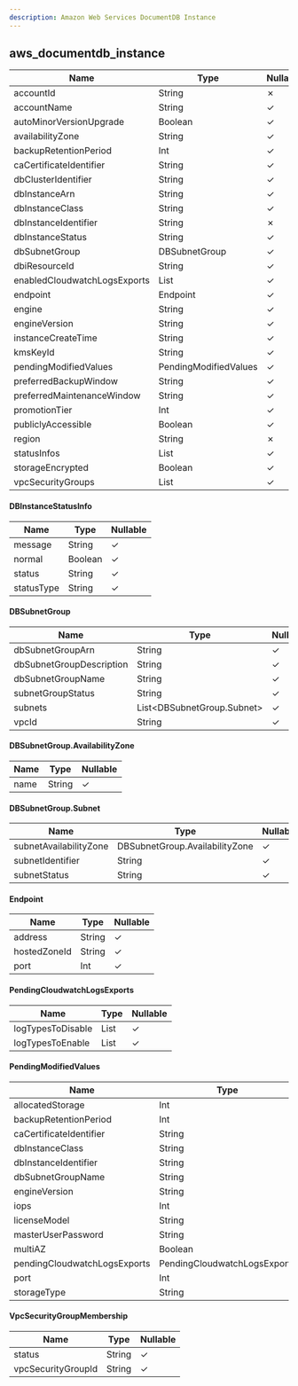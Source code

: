 ```yaml
---
description: Amazon Web Services DocumentDB Instance
---
```

aws_documentdb_instance
-----------------------

| **Name**                     | **Type**                         | **Nullable** |
| ---------------------------- | -------------------------------- | ------------ |
| accountId                    | String                           | &cross;      |
| accountName                  | String                           | &check;      |
| autoMinorVersionUpgrade      | Boolean                          | &check;      |
| availabilityZone             | String                           | &check;      |
| backupRetentionPeriod        | Int                              | &check;      |
| caCertificateIdentifier      | String                           | &check;      |
| dbClusterIdentifier          | String                           | &check;      |
| dbInstanceArn                | String                           | &check;      |
| dbInstanceClass              | String                           | &check;      |
| dbInstanceIdentifier         | String                           | &cross;      |
| dbInstanceStatus             | String                           | &check;      |
| dbSubnetGroup                | DBSubnetGroup                    | &check;      |
| dbiResourceId                | String                           | &check;      |
| enabledCloudwatchLogsExports | List<String>                     | &check;      |
| endpoint                     | Endpoint                         | &check;      |
| engine                       | String                           | &check;      |
| engineVersion                | String                           | &check;      |
| instanceCreateTime           | String                           | &check;      |
| kmsKeyId                     | String                           | &check;      |
| pendingModifiedValues        | PendingModifiedValues            | &check;      |
| preferredBackupWindow        | String                           | &check;      |
| preferredMaintenanceWindow   | String                           | &check;      |
| promotionTier                | Int                              | &check;      |
| publiclyAccessible           | Boolean                          | &check;      |
| region                       | String                           | &cross;      |
| statusInfos                  | List<DBInstanceStatusInfo>       | &check;      |
| storageEncrypted             | Boolean                          | &check;      |
| vpcSecurityGroups            | List<VpcSecurityGroupMembership> | &check;      |

#### DBInstanceStatusInfo
| **Name**   | **Type** | **Nullable** |
| ---------- | -------- | ------------ |
| message    | String   | &check;      |
| normal     | Boolean  | &check;      |
| status     | String   | &check;      |
| statusType | String   | &check;      |

#### DBSubnetGroup
| **Name**                 | **Type**                   | **Nullable** |
| ------------------------ | -------------------------- | ------------ |
| dbSubnetGroupArn         | String                     | &check;      |
| dbSubnetGroupDescription | String                     | &check;      |
| dbSubnetGroupName        | String                     | &check;      |
| subnetGroupStatus        | String                     | &check;      |
| subnets                  | List<DBSubnetGroup.Subnet> | &check;      |
| vpcId                    | String                     | &check;      |

#### DBSubnetGroup.AvailabilityZone
| **Name** | **Type** | **Nullable** |
| -------- | -------- | ------------ |
| name     | String   | &check;      |

#### DBSubnetGroup.Subnet
| **Name**               | **Type**                       | **Nullable** |
| ---------------------- | ------------------------------ | ------------ |
| subnetAvailabilityZone | DBSubnetGroup.AvailabilityZone | &check;      |
| subnetIdentifier       | String                         | &check;      |
| subnetStatus           | String                         | &check;      |

#### Endpoint
| **Name**     | **Type** | **Nullable** |
| ------------ | -------- | ------------ |
| address      | String   | &check;      |
| hostedZoneId | String   | &check;      |
| port         | Int      | &check;      |

#### PendingCloudwatchLogsExports
| **Name**          | **Type**     | **Nullable** |
| ----------------- | ------------ | ------------ |
| logTypesToDisable | List<String> | &check;      |
| logTypesToEnable  | List<String> | &check;      |

#### PendingModifiedValues
| **Name**                     | **Type**                     | **Nullable** |
| ---------------------------- | ---------------------------- | ------------ |
| allocatedStorage             | Int                          | &check;      |
| backupRetentionPeriod        | Int                          | &check;      |
| caCertificateIdentifier      | String                       | &check;      |
| dbInstanceClass              | String                       | &check;      |
| dbInstanceIdentifier         | String                       | &check;      |
| dbSubnetGroupName            | String                       | &check;      |
| engineVersion                | String                       | &check;      |
| iops                         | Int                          | &check;      |
| licenseModel                 | String                       | &check;      |
| masterUserPassword           | String                       | &check;      |
| multiAZ                      | Boolean                      | &check;      |
| pendingCloudwatchLogsExports | PendingCloudwatchLogsExports | &check;      |
| port                         | Int                          | &check;      |
| storageType                  | String                       | &check;      |

#### VpcSecurityGroupMembership
| **Name**           | **Type** | **Nullable** |
| ------------------ | -------- | ------------ |
| status             | String   | &check;      |
| vpcSecurityGroupId | String   | &check;      |
